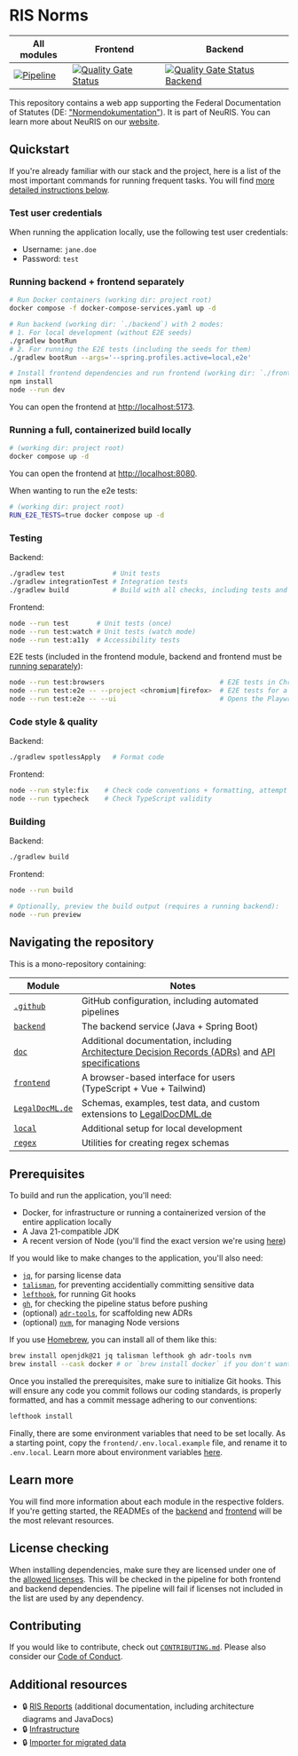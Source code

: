 # RIS Norms

| All modules                                                                                                                                                                             | Frontend                                                                                                                                                                                                                      | Backend                                                                                                                                                                                                                             |
| --------------------------------------------------------------------------------------------------------------------------------------------------------------------------------------- | ----------------------------------------------------------------------------------------------------------------------------------------------------------------------------------------------------------------------------- | ----------------------------------------------------------------------------------------------------------------------------------------------------------------------------------------------------------------------------------- |
| [![Pipeline](https://github.com/digitalservicebund/ris-norms/actions/workflows/pipeline.yml/badge.svg)](https://github.com/digitalservicebund/ris-norms/actions/workflows/pipeline.yml) | [![Quality Gate Status](https://sonarcloud.io/api/project_badges/measure?project=digitalservicebund_ris-norms-frontend&metric=alert_status)](https://sonarcloud.io/summary/new_code?id=digitalservicebund_ris-norms-frontend) | [![Quality Gate Status Backend](https://sonarcloud.io/api/project_badges/measure?project=digitalservicebund_ris-norms-backend&metric=alert_status)](https://sonarcloud.io/summary/new_code?id=digitalservicebund_ris-norms-backend) |

This repository contains a web app supporting the Federal Documentation of Statutes (DE: ["Normendokumentation"](https://www.bundesjustizamt.de/DE/Themen/Rechtsetzung/Normendokumentation/Normendokumentation_node.html)). It is part of NeuRIS. You can learn more about NeuRIS on our [website](https://digitalservice.bund.de/en/projects/new-legal-information-system).

## Quickstart

If you're already familiar with our stack and the project, here is a list of the most important commands for running frequent tasks. You will find [more detailed instructions below](#prerequisites).

### Test user credentials

When running the application locally, use the following test user credentials:

- Username: `jane.doe`
- Password: `test`

### Running backend + frontend separately

```sh
# Run Docker containers (working dir: project root)
docker compose -f docker-compose-services.yaml up -d

# Run backend (working dir: `./backend`) with 2 modes:
# 1. For local development (without E2E seeds)
./gradlew bootRun
# 2. For running the E2E tests (including the seeds for them)
./gradlew bootRun --args='--spring.profiles.active=local,e2e'

# Install frontend dependencies and run frontend (working dir: `./frontend`)
npm install
node --run dev
```

You can open the frontend at <http://localhost:5173>.

### Running a full, containerized build locally

```sh
# (working dir: project root)
docker compose up -d
```

You can open the frontend at <http://localhost:8080>.

When wanting to run the e2e tests:
```sh
# (working dir: project root)
RUN_E2E_TESTS=true docker compose up -d
```

### Testing

Backend:

```sh
./gradlew test            # Unit tests
./gradlew integrationTest # Integration tests
./gradlew build           # Build with all checks, including tests and code style
```

Frontend:

```sh
node --run test       # Unit tests (once)
node --run test:watch # Unit tests (watch mode)
node --run test:a11y  # Accessibility tests
```

E2E tests (included in the frontend module, backend and frontend must be [running separately](#running-backend--frontend-separately)):

```sh
node --run test:browsers                             # E2E tests in Chrome and Firefox
node --run test:e2e -- --project <chromium|firefox>  # E2E tests for a specific browser
node --run test:e2e -- --ui                          # Opens the Playwright UI for testing
```

### Code style & quality

Backend:

```sh
./gradlew spotlessApply   # Format code
```

Frontend:

```sh
node --run style:fix    # Check code conventions + formatting, attempt to fix
node --run typecheck    # Check TypeScript validity
```

### Building

Backend:

```sh
./gradlew build
```

Frontend:

```sh
node --run build

# Optionally, preview the build output (requires a running backend):
node --run preview
```

## Navigating the repository

This is a mono-repository containing:

| Module                              | Notes                                                                                                                          |
| ----------------------------------- | ------------------------------------------------------------------------------------------------------------------------------ |
| [`.github`](./github)               | GitHub configuration, including automated pipelines                                                                            |
| [`backend`](./backend/)             | The backend service (Java + Spring Boot)                                                                                       |
| [`doc`](./doc/)                     | Additional documentation, including [Architecture Decision Records (ADRs)](./doc/adr/) and [API specifications](./backend/)    |
| [`frontend`](./frontend/)           | A browser-based interface for users (TypeScript + Vue + Tailwind)                                                              |
| [`LegalDocML.de`](./LegalDocML.de/) | Schemas, examples, test data, and custom extensions to [LegalDocDML.de](https://gitlab.opencode.de/bmi/e-gesetzgebung/ldml_de) |
| [`local`](./local/)                 | Additional setup for local development                                                                                         |
| [`regex`](./regex/)                 | Utilities for creating regex schemas                                                                                           |

## Prerequisites

To build and run the application, you'll need:

- Docker, for infrastructure or running a containerized version of the entire application locally
- A Java 21-compatible JDK
- A recent version of Node (you'll find the exact version we're using [here](./frontend/.node-version))

If you would like to make changes to the application, you'll also need:

- [`jq`](https://jqlang.org/), for parsing license data
- [`talisman`](https://thoughtworks.github.io/talisman/), for preventing accidentially committing sensitive data
- [`lefthook`](https://lefthook.dev/), for running Git hooks
- [`gh`](https://cli.github.com/), for checking the pipeline status before pushing
- (optional) [`adr-tools`](https://github.com/npryce/adr-tools), for scaffolding new ADRs
- (optional) [`nvm`](https://github.com/nvm-sh/nvm), for managing Node versions

If you use [Homebrew](https://brew.sh/), you can install all of them like this:

```sh
brew install openjdk@21 jq talisman lefthook gh adr-tools nvm
brew install --cask docker # or `brew install docker` if you don't want the desktop app
```

Once you installed the prerequisites, make sure to initialize Git hooks. This will ensure any code you commit follows our coding standards, is properly formatted, and has a commit message adhering to our conventions:

```sh
lefthook install
```

Finally, there are some environment variables that need to be set locally. As a starting point, copy the `frontend/.env.local.example` file, and rename it to `.env.local`. Learn more about environment variables [here](./frontend/README.md).

## Learn more

You will find more information about each module in the respective folders. If you're getting started, the READMEs of the [backend](./backend/README.md) and [frontend](./frontend/README.md) will be the most relevant resources.

## License checking

When installing dependencies, make sure they are licensed under one of the [allowed licenses](./allowed-licenses.json). This will be checked in the pipeline for both frontend and backend dependencies. The pipeline will fail if licenses not included in the list are used by any dependency.

## Contributing

If you would like to contribute, check out [`CONTRIBUTING.md`](./CONTRIBUTING.md). Please also consider our [Code of Conduct](./CODE_OF_CONDUCT.md).

## Additional resources

- 🔒 [RIS Reports](https://github.com/digitalservicebund/ris-reports) (additional documentation, including architecture diagrams and JavaDocs)
- 🔒 [Infrastructure](https://github.com/digitalservicebund/ris-norms-infra)
- 🔒 [Importer for migrated data](https://github.com/digitalservicebund/ris-norms-migration-import/)
